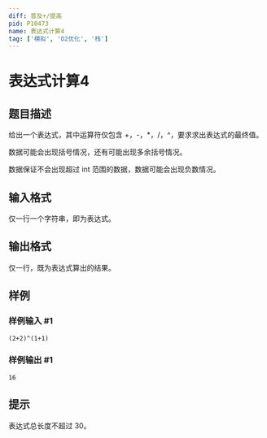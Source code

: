 ```yaml
---
diff: 普及+/提高
pid: P10473
name: 表达式计算4
tag: ['模拟', 'O2优化', '栈']
---
```

# 表达式计算4
## 题目描述

给出一个表达式，其中运算符仅包含 +，-，*，/，^，要求求出表达式的最终值。

数据可能会出现括号情况，还有可能出现多余括号情况。

数据保证不会出现超过 int 范围的数据，数据可能会出现负数情况。
## 输入格式

仅一行一个字符串，即为表达式。

## 输出格式

仅一行，既为表达式算出的结果。
## 样例

### 样例输入 #1
```
(2+2)^(1+1)
```
### 样例输出 #1
```
16
```
## 提示

表达式总长度不超过 $30$。

